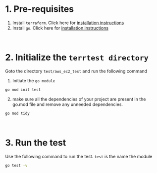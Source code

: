 # 1. Pre-requisites 

1. Install `terraform`. Click here for [installation instructions](https://developer.hashicorp.com/terraform/tutorials/aws-get-started/install-cli)
2. Install `go`. Click here for [installation instructions](https://go.dev/doc/install)

<br/>

# 2. Initialize the `terrtest directory`

Goto the directory `test/aws_ec2_test` and run the following command 

1. Initiate the `go module`
```bash
go mod init test 
```

2. make sure all the dependencies of your project are present in the go.mod file and remove any unneeded dependencies.

```bash 
go mod tidy
```

<br/>

# 3. Run the test 

Use the following command to run the test.
`test` is the name the module

```bash
go test -v
```